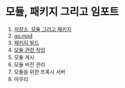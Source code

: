 # 모듈, 패키지 그리고 임포트

1. [저장소, 모듈 그리고 패키지](9.1.md)
2. [go.mod](9.2.md)
3. [패키지 빌드](9.3.md)
4. [모듈 관련 작업](9.4.md)
5. 모듈 게시
6. 모듈 버전 관리
7. 모듈을 위한 프록시 서버
8. 마무리
